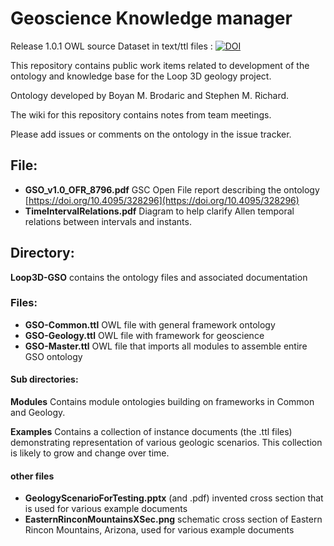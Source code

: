 # Geoscience Knowledge manager

Release 1.0.1 OWL source Dataset in text/ttl files :  [![DOI](https://zenodo.org/badge/DOI/10.5281/zenodo.4743221.svg)](https://zenodo.org/record/4743221)


This repository contains public work items related to development of the ontology and knowledge base for the Loop 3D geology project.

Ontology developed by Boyan M. Brodaric and Stephen M. Richard.

The wiki for this repository contains notes from team meetings. 

Please add issues or comments on the ontology in the issue tracker.


## File:
 - **GSO_v1.0_OFR_8796.pdf**  GSC Open File report describing the ontology [https://doi.org/10.4095/328296](https://doi.org/10.4095/328296)
 - **TimeIntervalRelations.pdf**  Diagram to help clarify Allen temporal relations between intervals and instants.


## Directory:
**Loop3D-GSO** contains the ontology files and associated documentation

### Files: 
 - **GSO-Common.ttl**  OWL file with general framework ontology
 - **GSO-Geology.ttl**  OWL file with framework for geoscience
 - **GSO-Master.ttl**  OWL file that imports all modules to assemble entire GSO ontology

#### Sub directories:
**Modules**  Contains module ontologies building on frameworks in Common and Geology.

**Examples**  Contains a collection of instance documents (the .ttl files) demonstrating representation of various geologic scenarios.  This collection is likely to grow and change over time.

#### other files 
 - **GeologyScenarioForTesting.pptx** (and .pdf) invented cross section that is used for various example documents
 - **EasternRinconMountainsXSec.png** schematic cross section of Eastern Rincon Mountains, Arizona, used for various example documents
